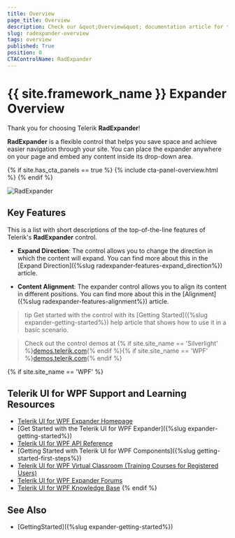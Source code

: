 ```yaml
---
title: Overview
page_title: Overview
description: Check our &quot;Overview&quot; documentation article for the RadExpander {{ site.framework_name }} control.
slug: radexpander-overview
tags: overview
published: True
position: 0
CTAControlName: RadExpander
---
```


# {{ site.framework_name }} Expander Overview

Thank you for choosing Telerik __RadExpander__!				

__RadExpander__ is a flexible control that helps you save space and achieve easier navigation through your site. You can place the expander anywhere on your page and embed any content inside its drop-down area.

{% if site.has_cta_panels == true %}
{% include cta-panel-overview.html %}
{% endif %}

![RadExpander](images/RadExpander_Overview.png)

## Key Features

This is a list with short descriptions of the top-of-the-line features of Telerik's __RadExpander__ control.

* __Expand Direction__: The control allows you to change the direction in which the content will expand. You can find more about this in the [Expand Direction]({%slug radexpander-features-expand_direction%}) article.

* __Content Alignment__: The expander control allows you to align its content in different positions. You can find more about this in the [Alignment]({%slug radexpander-features-alignment%}) article.

>tip Get started with the control with its [Getting Started]({%slug expander-getting-started%}) help article that shows how to use it in a basic scenario.

>Check out the control demos at {% if site.site_name == 'Silverlight' %}[demos.telerik.com](https://demos.telerik.com/silverlight/#Expander/FirstLook){% endif %}{% if site.site_name == 'WPF' %}[demos.telerik.com](https://demos.telerik.com/wpf/){% endif %}

{% if site.site_name == 'WPF' %}
## Telerik UI for WPF Support and Learning Resources

* [Telerik UI for WPF Expander Homepage](https://www.telerik.com/products/wpf/expander.aspx)
* [Get Started with the Telerik UI for WPF Expander]({%slug expander-getting-started%})
* [Telerik UI for WPF API Reference](https://docs.telerik.com/devtools/wpf/api/)
* [Getting Started with Telerik UI for WPF Components]({%slug getting-started-first-steps%})
* [Telerik UI for WPF Virtual Classroom (Training Courses for Registered Users)](https://learn.telerik.com/learn/course/external/view/elearning/16/telerik-ui-for-wpf) 
* [Telerik UI for WPF Expander Forums](https://www.telerik.com/forums/wpf)
* [Telerik UI for WPF Knowledge Base](https://docs.telerik.com/devtools/wpf/knowledge-base)
{% endif %}

## See Also

 * [GettingStarted]({%slug expander-getting-started%})
 
